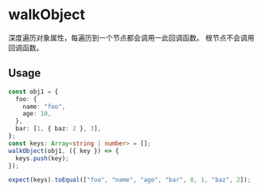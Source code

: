 # walkObject

深度遍历对象属性，每遍历到一个节点都会调用一此回调函数。
根节点不会调用回调函数。

## Usage

```ts
const obj1 = {
  foo: {
    name: "foo",
    age: 10,
  },
  bar: [1, { baz: 2 }, 3],
};
const keys: Array<string | number> = [];
walkObject(obj1, ({ key }) => {
  keys.push(key);
});

expect(keys).toEqual(["foo", "name", "age", "bar", 0, 1, "baz", 2]);
```
